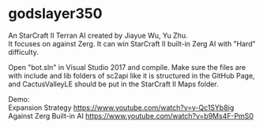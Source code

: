 # godslayer350
An StarCraft II Terran AI created by Jiayue Wu, Yu Zhu.<br />
It focuses on against Zerg. It can win StarCraft II built-in Zerg AI with "Hard" difficulty.<br />

Open "bot.sln" in Visual Studio 2017 and compile.
Make sure the files are with include and lib folders of sc2api like it is structured in the GitHub Page, and CactusValleyLE should be put in the StarCraft II Maps folder.

Demo:<br />
Expansion Strategy
https://www.youtube.com/watch?v=y-Qc1SYb8ig<br />
Against Zerg Built-in AI
https://www.youtube.com/watch?v=b9Ms4F-PmS0
